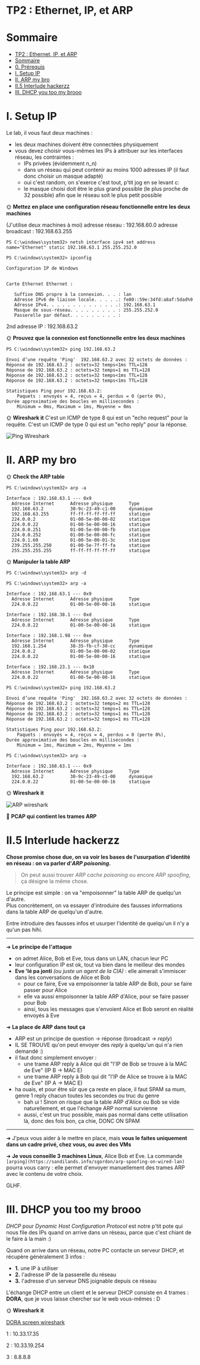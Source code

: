 # TP2 : Ethernet, IP, et ARP

# Sommaire

- [TP2 : Ethernet, IP, et ARP](#tp2--ethernet-ip-et-arp)
- [Sommaire](#sommaire)
- [0. Prérequis](#0-prérequis)
- [I. Setup IP](#i-setup-ip)
- [II. ARP my bro](#ii-arp-my-bro)
- [II.5 Interlude hackerzz](#ii5-interlude-hackerzz)
- [III. DHCP you too my brooo](#iii-dhcp-you-too-my-brooo)

# I. Setup IP

Le lab, il vous faut deux machines : 

- les deux machines doivent être connectées physiquement
- vous devez choisir vous-mêmes les IPs à attribuer sur les interfaces réseau, les contraintes :
  - IPs privées (évidemment n_n)
  - dans un réseau qui peut contenir au moins 1000 adresses IP (il faut donc choisir un masque adapté)
  - oui c'est random, on s'exerce c'est tout, p'tit jog en se levant c:
  - le masque choisi doit être le plus grand possible (le plus proche de 32 possible) afin que le réseau soit le plus petit possible

🌞 **Mettez en place une configuration réseau fonctionnelle entre les deux machines**

(J'utilise deux machines à moi)
adresse réseau : 192.168.60.0
adresse broadcast : 192.168.63.255
```
PS C:\windows\system32> netsh interface ipv4 set address name="Ethernet" static 192.168.63.1 255.255.252.0

PS C:\windows\system32> ipconfig

Configuration IP de Windows


Carte Ethernet Ethernet :

   Suffixe DNS propre à la connexion. . . : lan
   Adresse IPv6 de liaison locale. . . . .: fe80::59e:34fd:a8af:5dad%9
   Adresse IPv4. . . . . . . . . . . . . .: 192.168.63.1
   Masque de sous-réseau. . . . . . . . . : 255.255.252.0
   Passerelle par défaut. . . . . . . . . :
```
2nd adresse IP : 192.168.63.2

🌞 **Prouvez que la connexion est fonctionnelle entre les deux machines**
```
PS C:\windows\system32> ping 192.168.63.2

Envoi d’une requête 'Ping'  192.168.63.2 avec 32 octets de données :
Réponse de 192.168.63.2 : octets=32 temps<1ms TTL=128
Réponse de 192.168.63.2 : octets=32 temps=1 ms TTL=128
Réponse de 192.168.63.2 : octets=32 temps<1ms TTL=128
Réponse de 192.168.63.2 : octets=32 temps<1ms TTL=128

Statistiques Ping pour 192.168.63.2:
    Paquets : envoyés = 4, reçus = 4, perdus = 0 (perte 0%),
Durée approximative des boucles en millisecondes :
    Minimum = 0ms, Maximum = 1ms, Moyenne = 0ms
```

🌞 **Wireshark it**
C'est un ICMP de type 8 qui est un "echo request" pour la requête.
C'est un ICMP de type 0 qui est un "echo reply" pour la réponse.

![Ping Wireshark](./wireshark_screen_Ping_TP2.pcapng)

# II. ARP my bro

🌞 **Check the ARP table**
```
PS C:\windows\system32> arp -a

Interface : 192.168.63.1 --- 0x9
  Adresse Internet      Adresse physique      Type
  192.168.63.2          30-9c-23-49-c1-00     dynamique
  192.168.63.255        ff-ff-ff-ff-ff-ff     statique
  224.0.0.2             01-00-5e-00-00-02     statique
  224.0.0.22            01-00-5e-00-00-16     statique
  224.0.0.251           01-00-5e-00-00-fb     statique
  224.0.0.252           01-00-5e-00-00-fc     statique
  224.0.1.60            01-00-5e-00-01-3c     statique
  239.255.255.250       01-00-5e-7f-ff-fa     statique
  255.255.255.255       ff-ff-ff-ff-ff-ff     statique
```
🌞 **Manipuler la table ARP**
```
PS C:\windows\system32> arp -d
```

```
PS C:\windows\system32> arp -a

Interface : 192.168.63.1 --- 0x9
  Adresse Internet      Adresse physique      Type
  224.0.0.22            01-00-5e-00-00-16     statique

Interface : 192.168.38.1 --- 0xd
  Adresse Internet      Adresse physique      Type
  224.0.0.22            01-00-5e-00-00-16     statique

Interface : 192.168.1.98 --- 0xe
  Adresse Internet      Adresse physique      Type
  192.168.1.254         38-35-fb-cf-30-cc     dynamique
  224.0.0.2             01-00-5e-00-00-02     statique
  224.0.0.22            01-00-5e-00-00-16     statique

Interface : 192.168.23.1 --- 0x10
  Adresse Internet      Adresse physique      Type
  224.0.0.22            01-00-5e-00-00-16     statique
```
```
PS C:\windows\system32> ping 192.168.63.2

Envoi d’une requête 'Ping'  192.168.63.2 avec 32 octets de données :
Réponse de 192.168.63.2 : octets=32 temps=2 ms TTL=128
Réponse de 192.168.63.2 : octets=32 temps=1 ms TTL=128
Réponse de 192.168.63.2 : octets=32 temps=1 ms TTL=128
Réponse de 192.168.63.2 : octets=32 temps=1 ms TTL=128

Statistiques Ping pour 192.168.63.2:
    Paquets : envoyés = 4, reçus = 4, perdus = 0 (perte 0%),
Durée approximative des boucles en millisecondes :
    Minimum = 1ms, Maximum = 2ms, Moyenne = 1ms
```
```
PS C:\windows\system32> arp -a

Interface : 192.168.63.1 --- 0x9
  Adresse Internet      Adresse physique      Type
  192.168.63.2          30-9c-23-49-c1-00     dynamique
  224.0.0.22            01-00-5e-00-00-16     statique
```
🌞 **Wireshark it**

![ARP wireshark](./arp_wireshark_screen.pcapng)

🦈 **PCAP qui contient les trames ARP**

# II.5 Interlude hackerzz

**Chose promise chose due, on va voir les bases de l'usurpation d'identité en réseau : on va parler d'*ARP poisoning*.**

> On peut aussi trouver *ARP cache poisoning* ou encore *ARP spoofing*, ça désigne la même chose.

Le principe est simple : on va "empoisonner" la table ARP de quelqu'un d'autre.  
Plus concrètement, on va essayer d'introduire des fausses informations dans la table ARP de quelqu'un d'autre.

Entre introduire des fausses infos et usurper l'identité de quelqu'un il n'y a qu'un pas hihi.

---

➜ **Le principe de l'attaque**

- on admet Alice, Bob et Eve, tous dans un LAN, chacun leur PC
- leur configuration IP est ok, tout va bien dans le meilleur des mondes
- **Eve 'lé pa jonti** *(ou juste un agent de la CIA)* : elle aimerait s'immiscer dans les conversations de Alice et Bob
  - pour ce faire, Eve va empoisonner la table ARP de Bob, pour se faire passer pour Alice
  - elle va aussi empoisonner la table ARP d'Alice, pour se faire passer pour Bob
  - ainsi, tous les messages que s'envoient Alice et Bob seront en réalité envoyés à Eve

➜ **La place de ARP dans tout ça**

- ARP est un principe de question -> réponse (broadcast -> *reply*)
- IL SE TROUVE qu'on peut envoyer des *reply* à quelqu'un qui n'a rien demandé :)
- il faut donc simplement envoyer :
  - une trame ARP reply à Alice qui dit "l'IP de Bob se trouve à la MAC de Eve" (IP B -> MAC E)
  - une trame ARP reply à Bob qui dit "l'IP de Alice se trouve à la MAC de Eve" (IP A -> MAC E)
- ha ouais, et pour être sûr que ça reste en place, il faut SPAM sa mum, genre 1 reply chacun toutes les secondes ou truc du genre
  - bah ui ! Sinon on risque que la table ARP d'Alice ou Bob se vide naturellement, et que l'échange ARP normal survienne
  - aussi, c'est un truc possible, mais pas normal dans cette utilisation là, donc des fois bon, ça chie, DONC ON SPAM

---

➜ J'peux vous aider à le mettre en place, mais **vous le faites uniquement dans un cadre privé, chez vous, ou avec des VMs**

➜ **Je vous conseille 3 machines Linux**, Alice Bob et Eve. La commande `[arping](https://sandilands.info/sgordon/arp-spoofing-on-wired-lan)` pourra vous carry : elle permet d'envoyer manuellement des trames ARP avec le contenu de votre choix.

GLHF.

# III. DHCP you too my brooo

*DHCP* pour *Dynamic Host Configuration Protocol* est notre p'tit pote qui nous file des IPs quand on arrive dans un réseau, parce que c'est chiant de le faire à la main :)

Quand on arrive dans un réseau, notre PC contacte un serveur DHCP, et récupère généralement 3 infos :

- **1.** une IP à utiliser
- **2.** l'adresse IP de la passerelle du réseau
- **3.** l'adresse d'un serveur DNS joignable depuis ce réseau

L'échange DHCP  entre un client et le serveur DHCP consiste en 4 trames : **DORA**, que je vous laisse chercher sur le web vous-mêmes : D

🌞 **Wireshark it**

[DORA screen wireshark](./dora_wireshark.pcapng)

1 : 10.33.17.35

2 : 10.33.19.254

3 : 8.8.8.8